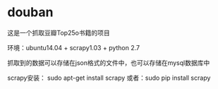 # douban

这是一个抓取豆瓣Top25o书籍的项目

环境：ubuntu14.04 + scrapy1.03 + python 2.7

抓取到的数据可以存储在json格式的文件中，也可以存储在mysql数据库中

scrapy安装：
sudo apt-get install scrapy
或者：sudo pip install scrapy
